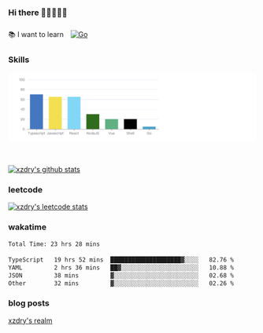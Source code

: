 ### Hi there 👋👋👋👋👋

 :books: I want to learn <a href="https://go.dev/" target="_blank"><img style="margin: 10px" src="https://profilinator.rishav.dev/skills-assets/go-original.svg" alt="Go" height="50" /></a>  

### Skills
![](img/2022-09-05-22-04-20.png)

<br />

[![xzdry's github stats](https://github-readme-stats.vercel.app/api?username=xzdry&count_private=true&show_icons=true&theme=vue)](https://github.com/xzdry)

### leetcode
[![xzdry's leetcode stats](https://leetcard.jacoblin.cool/xzdry-2?theme=light&font=Anek%20Kannada&site=cn)](https://leetcode.cn/u/xzdry-2/)

### wakatime
<!--START_SECTION:waka-->

```text
Total Time: 23 hrs 28 mins

TypeScript   19 hrs 52 mins  ████████████████████▓░░░░   82.76 %
YAML         2 hrs 36 mins   ██▓░░░░░░░░░░░░░░░░░░░░░░   10.88 %
JSON         38 mins         ▓░░░░░░░░░░░░░░░░░░░░░░░░   02.68 %
Other        32 mins         ▓░░░░░░░░░░░░░░░░░░░░░░░░   02.26 %
```

<!--END_SECTION:waka-->

### blog posts
[xzdry's realm](https://www.justdry.net/)
